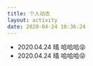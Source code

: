 ```yaml
---
title: 个人动态
layout: activity
date: 2020-04-24 10:36:24
---
```


- 2020.04.24 晴 哈哈哈😝
- 2020.04.24 晴 哈哈哈😝
